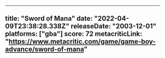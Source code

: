 
---
title: "Sword of Mana"
date: "2022-04-09T23:38:28.338Z"
releaseDate: "2003-12-01"
platforms: ["gba"]
score: 72
metacriticLink: "https://www.metacritic.com/game/game-boy-advance/sword-of-mana"
---
